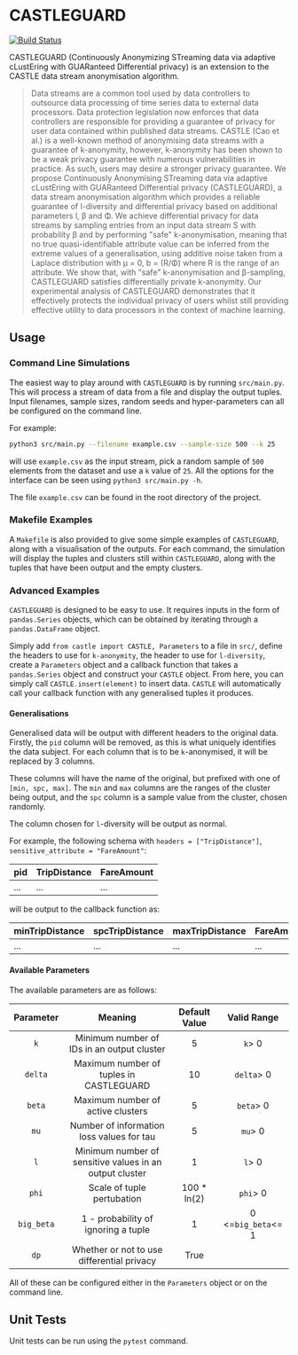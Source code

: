 # CASTLEGUARD

[![Build Status](https://travis-ci.com/hallnath1/CASTLEGUARD.svg?token=CbJDgsGLo7GCV1xLzUAy&branch=master)](https://travis-ci.com/hallnath1/CASTLEGUARD)

CASTLEGUARD (Continuously Anonymizing STreaming data via adaptive cLustEring
with GUARanteed Differential privacy) is an extension to the CASTLE data stream
anonymisation algorithm.

> Data streams are a common tool used by data controllers to outsource data
> processing of time series data to external data processors.  Data protection
> legislation now enforces that data controllers are responsible for providing
> a guarantee of privacy for user data contained within published data streams.
> CASTLE (Cao et al.) is a well-known method of anonymising data streams with a
> guarantee of k-anonymity, however, k-anonymity has been shown to be a weak
> privacy guarantee with numerous vulnerabilities in practice. As such, users
> may desire a stronger privacy guarantee. We propose Continuously Anonymising
> STreaming data via adaptive cLustEring with GUARanteed Differential privacy
> (CASTLEGUARD), a data stream anonymisation algorithm which provides a
> reliable guarantee of l-diversity and differential privacy based on
> additional parameters l, β and Φ. We achieve differential privacy for data
> streams by sampling entries from an input data stream S with probability β
> and by performing "safe" k-anonymisation, meaning that no true
> quasi-identifiable attribute value can be inferred from the extreme values of
> a generalisation, using additive noise taken from a Laplace distribution with
> μ = 0, b = (R/Φ) where R is the range of an attribute. We show that, with
> "safe" k-anonymisation and β-sampling, CASTLEGUARD satisfies differentially
> private k-anonymity. Our experimental analysis of CASTLEGUARD demonstrates
> that it effectively protects the individual privacy of users whilst still
> providing effective utility to data processors in the context of machine
> learning.

## Usage

### Command Line Simulations

The easiest way to play around with `CASTLEGUARD` is by running `src/main.py`.
This will process a stream of data from a file and display the output tuples.
Input filenames, sample sizes, random seeds and hyper-parameters can all be
configured on the command line.

For example:

```bash
python3 src/main.py --filename example.csv --sample-size 500 --k 25
```

will use `example.csv` as the input stream, pick a random sample of
`500` elements from the dataset and use a `k` value of `25`. All the options
for the interface can be seen using `python3 src/main.py -h`.

The file `example.csv` can be found in the root directory of the
project.

### Makefile Examples

A `Makefile` is also provided to give some simple examples of `CASTLEGUARD`,
along with a visualisation of the outputs. For each command, the simulation
will display the tuples and clusters still within `CASTLEGUARD`, along with the
tuples that have been output and the empty clusters.

### Advanced Examples

`CASTLEGUARD` is designed to be easy to use. It requires inputs in the form of
`pandas.Series` objects, which can be obtained by iterating through a
`pandas.DataFrame` object.

Simply add `from castle import CASTLE, Parameters` to a file in `src/`, define
the headers to use for `k-anonymity`, the header to use for `l-diversity`,
create a `Parameters` object and a callback function that takes a
`pandas.Series` object and construct your `CASTLE` object. From here, you can
simply call `CASTLE.insert(element)` to insert data. `CASTLE` will
automatically call your callback function with any generalised tuples it
produces.

#### Generalisations

Generalised data will be output with different headers to the original data.
Firstly, the `pid` column will be removed, as this is what uniquely identifies
the data subject. For each column that is to be `k`-anonymised, it will be
replaced by 3 columns.

These columns will have the name of the original, but prefixed with one of
`[min, spc, max]`. The `min` and `max` columns are the ranges of the cluster
being output, and the `spc` column is a sample value from the cluster, chosen
randomly.

The column chosen for `l`-diversity will be output as normal.

For example, the following schema with `headers = ["TripDistance"]`,
`sensitive_attribute = "FareAmount"`:

| pid | TripDistance | FareAmount |
|-----|--------------|------------|
| ... |      ...     |     ...    |

will be output to the callback function as:

| minTripDistance | spcTripDistance | maxTripDistance | FareAmount |
|-----------------|-----------------|-----------------|------------|
|       ...       |       ...       |       ...       |     ...    |

#### Available Parameters

The available parameters are as follows:

| Parameter |                         Meaning                         | Default Value|     Valid Range    |
|:---------:|:-------------------------------------------------------:|:------------:|:------------------:|
|    `k`    |        Minimum number of IDs in an output cluster       |       5      |       `k`> 0       |
|  `delta`  |         Maximum number of tuples in CASTLEGUARD         |      10      |     `delta`> 0     |
|   `beta`  |            Maximum number of active clusters            |       5      |     `beta`> 0      |
|    `mu`   |        Number of information loss values for tau        |       5      |      `mu`> 0       |
|    `l`    | Minimum number of sensitive values in an output cluster |       1      |      `l`> 0        |
|   `phi`   |                Scale of tuple pertubation               |  100 * ln(2) |      `phi`> 0      |
| `big_beta`|           1 - probability of ignoring a tuple           |       1      | 0 <=`big_beta`<= 1 |
|    `dp`   |        Whether or not to use differential privacy       |     True     |                    |

All of these can be configured either in the `Parameters` object or on the
command line.

## Unit Tests

Unit tests can be run using the `pytest` command.
